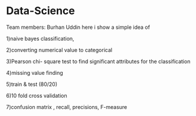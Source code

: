 # Data-Science
Team members:  Burhan Uddin 
here i show a simple idea of

1)naive bayes classification,

2)converting numerical value to categorical

3)Pearson chi- square test to find significant attributes for the classification

4)missing value finding

5)train & test (80/20)

6)10 fold cross validation

7)confusion matrix , recall, precisions, F-measure
